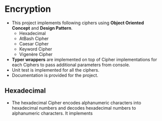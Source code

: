 # Encryption
* This project implements following ciphers using **Object Oriented Concept** and **Design Pattern**.
  * Hexadecimal
  * AtBash Cipher
  * Caesar Cipher
  * Keyword Cipher
  * Vigenère Cipher
* **Typer wrappers** are implemented on top of Cipher implementations for each Ciphers to pass additional parameters from console.
* Unit test is implemented for all the ciphers.
* Documentation is provided for the project.

## **Hexadecimal**
* The hexadecimal Cipher encodes alphanumeric characters into hexadecimal numbers and decodes hexadecimal numbers to alphanumeric characters. It implements 
